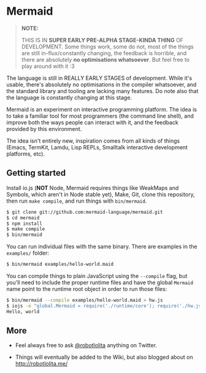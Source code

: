 Mermaid
=======

> **NOTE:**
> 
> THIS IS IN **SUPER EARLY PRE-ALPHA STAGE-KINDA THING** OF DEVELOPMENT. Some
> things work, some do not, most of the things are still in-flux/constantly
> changing, the feedback is horrible, and there are absolutely **no
> optimisations whatsoever**. But feel free to play around with it :3

The language is still in REALLY EARLY STAGES of development. While it's usable, there's absolutely no optimisations in the compiler whatsoever, and the standard library and tooling are lacking many features. Do note also that the language is constantly changing at this stage.

Mermaid is an experiment on interactive programming platform. The idea is to
take a familiar tool for most programmers (the command line shell), and improve
both the ways people can interact with it, and the feedback provided by this
environment.

The idea isn't entirely new, inspiration comes from all kinds of things (Emacs,
TermKit, Lamdu, Lisp REPLs, Smalltalk interactive development platforms, etc).


## Getting started

Install io.js (**NOT** Node, Mermaid requires things like WeakMaps and Symbols,
which aren't in Node stable yet), Make, Git, clone this repository, then run
`make compile`, and run things with `bin/mermaid`.

```sh
$ git clone git://github.com:mermaid-language/mermaid.git
$ cd mermaid
$ npm install
$ make compile
$ bin/mermaid
```

You can run individual files with the same binary. There are examples in the
`examples/` folder:

```sh
$ bin/mermaid examples/hello-world.maid
```

You can compile things to plain JavaScript using the `--compile` flag, but
you'll need to include the proper runtime files and have the global `Mermaid`
name point to the runtime root object in order to run those files:

```sh
$ bin/mermaid --compile examples/hello-world.maid > hw.js
$ iojs -e "global.Mermaid = require('./runtime/core'); require('./hw.js')"
Hello, world
```

## More

 -  Feel always free to ask [@robotlolita](https://twitter.com/robotlolita)
    anything on Twitter.

 -  Things will eventually be added to the Wiki, but also blogged about on
    http://robotlolita.me/



